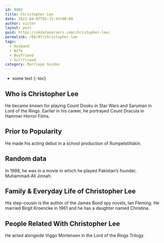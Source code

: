 ```yaml
---
id: 8402
title: Christopher Lee
date: 2021-04-07T05:15:43+00:00
author: victor
layout: post
guid: https://ukdataservers.com/christopher-lee/
permalink: /04/07/christopher-lee
tags:
  - Husband
  - Wife
  - Boyfriend
  - Girlfriend
category: Marriage Guides
---
```


* some text
{: toc}


## Who is Christopher Lee



He became known for playing Count Dooku in Star Wars and Saruman in Lord of the Rings. Earlier in his career, he portrayed Count Dracula in Hammer Horror Films.

                
                
                
## Prior to Popularity



He made his acting debut in a school production of Rumpelstiltskin.

                
                
                
## Random data



In 1998, he was in a movie in which he played Pakistan&#8217;s founder, Muhammad-Ali Jinnah.

                
                
                
## Family & Everyday Life of Christopher Lee



His step-cousin is the author of the James Bond spy novels, Ian Fleming. He married Birgit Kroencke in 1961 and he has a daughter named Christina. 

                
                
                
## People Related With Christopher Lee



He acted alongside Viggo Mortensen in the Lord of the Rings Trilogy.

                
              
            
          
          
          